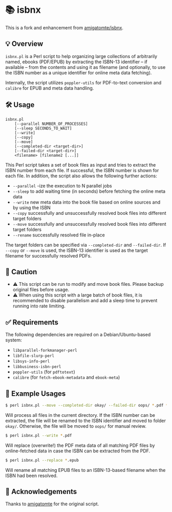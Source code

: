 # 📚 isbnx

This is a fork and enhancement from [amigatomte/isbnx](https://github.com/amigatomte/isbnx/).

## 💡 Overview

`isbnx.pl` is a Perl script to help organizing large collections of arbitrarily named, ebooks (PDF/EPUB) by extracting the ISBN-13 identifier – if available – from the contents and using it as filename (and optionally, to use the ISBN number as a unique identifier for online meta data fetching). 

Internally, the script utilizes `poppler-utils` for PDF-to-text conversion and `calibre` for EPUB and meta data handling.

## 🛠️ Usage

```
isbnx.pl 
	[--parallel NUMBER_OF_PROCESSES] 
	[--sleep SECONDS_TO_WAIT] 
	[--write] 
	[--copy] 
	[--move] 
	[--completed-dir <target-dir>] 
	[--failed-dir <target-dir>] 
	<filename> [filename2 [...]] 
```

This Perl script takes a set of book files as input and tries to extract the ISBN number from each file.
If successful, the ISBN number is shown for each file.
In addition, the script also allows the following further actions:
  * `--parallel` -ize the execution to N parallel jobs
  * `--sleep` to add waiting time (in seconds) before fetching the online meta data
  * `--write` new meta data into the book file based on online sources and by using the ISBN
  * `--copy` successfully and unsuccessfully resolved book files into different target folders
  * `--move` successfully and unsuccessfully resolved book files into different target folders
  * `--rename`  successfully resolved file in-place 

The target folders can be specified via `--completed-dir` and `--failed-dir`. If `--copy` or `--move` is used, the ISBN-13 identifier is used as the target filename for successfully resolved PDFs.

## 🛑 Caution

 * ⚠️ This script can be run to modify and move book files. Please backup original files before usage.
 * ⚠️ When using this script with a large batch of book files, it is recommended to disable parallelism and add a sleep time to prevent running into rate limiting.

## ✅ Requirements

The following dependencies are required on a Debian/Ubuntu-based system:

 * `libparallel-forkmanager-perl`
 * `libfile-slurp-perl`
 * `libsys-info-perl`
 * `libbusiness-isbn-perl`
 * `poppler-utils` (for `pdftotext`)
 * `calibre` (for `fetch-ebook-metadata` and `ebook-meta`)

## 🧩 Example Usages

```sh
$ perl isbnx.pl --move --completed-dir okay/ --failed-dir oops/ *.pdf *.epub
```
Will process all files in the current directory. If the ISBN number can be extracted, the file will be renamed to the ISBN identifier and moved to folder `okay/`. 
Otherwise, the file will be moved to `oops/` for manual review.

```sh
$ perl isbnx.pl --write *.pdf
```
Will replace (overwrite!) the PDF meta data of all matching PDF files by online-fetched data in case the ISBN can be extracted from the PDF.

```sh
$ perl isbnx.pl --replace *.epub
```
Will rename all matching EPUB files to an ISBN-13-based filename when the ISBN had been resolved.


## 🤝 Acknowledgements

Thanks to [amigatomte](https://github.com/amigatomte) for the original script.
